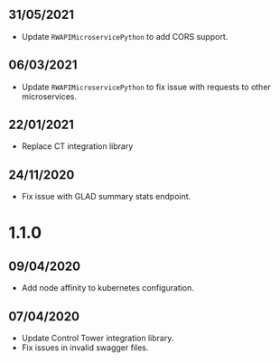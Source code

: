 ## 31/05/2021

- Update `RWAPIMicroservicePython` to add CORS support.

## 06/03/2021

- Update `RWAPIMicroservicePython` to fix issue with requests to other microservices.

## 22/01/2021

- Replace CT integration library

## 24/11/2020

- Fix issue with GLAD summary stats endpoint.

# 1.1.0

## 09/04/2020

- Add node affinity to kubernetes configuration.

## 07/04/2020

- Update Control Tower integration library.
- Fix issues in invalid swagger files.
